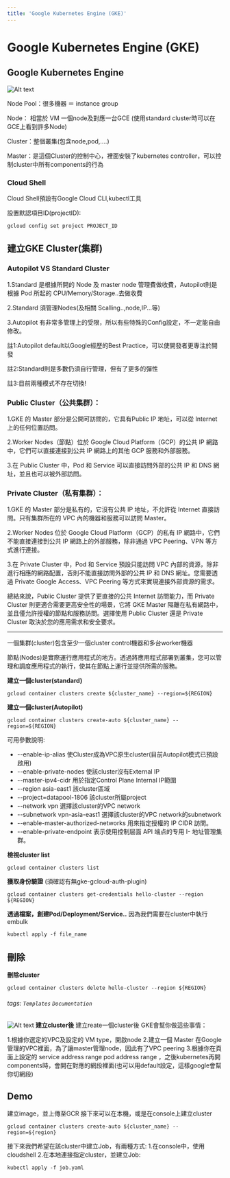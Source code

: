 ```yaml
---
title: 'Google Kubernetes Engine (GKE)'
---
```


Google Kubernetes Engine (GKE)
===

## Google Kubernetes Engine 

![Alt text](image.png)

Node Pool：很多機器 ＝ instance group

Node： 相當於 VM 一個node及對應一台GCE (使用standard cluster時可以在GCE上看到許多Node)

Cluster：整個叢集(包含node,pod,....)

Master：是這個Cluster的控制中心，裡面安裝了kubernetes controller，可以控制cluster中所有components的行為


### Cloud Shell ###
Cloud Shell預設有Google Cloud CLI,kubectl工具

設置默認項目ID(projectID):
```
gcloud config set project PROJECT_ID
```
建立GKE Cluster(集群)
---
### **Autopilot VS Standard Cluster**

1.Standard 是根據所開的 Node 及 master node 管理費做收費，Autopilot則是根據 Pod 所起的 CPU/Memory/Storage..去做收費

2.Standard 須管理Nodes(及相關 Scalling..,node,IP...等)

3.Autopilot 有非常多管理上的受限，所以有些特殊的Config設定，不一定能自由修改。

註1:Autopilot default以Google經歷的Best Practice，可以使開發者更專注於開發

註2:Standard則是多數仍須自行管理，但有了更多的彈性

註3:目前兩種模式不存在切換!

### Public Cluster（公共集群）：

1.GKE 的 Master 部分是公開可訪問的，它具有Public IP 地址，可以從 Internet 上的任何位置訪問。

2.Worker Nodes（節點）位於 Google Cloud Platform（GCP）的公共 IP 網路中，它們可以直接連接到公共 IP 網路上的其他 GCP 服務和外部服務。

3.在 Public Cluster 中，Pod 和 Service 可以直接訪問外部的公共 IP 和 DNS 網址，並且也可以被外部訪問。

### Private Cluster（私有集群）：
1.GKE 的 Master 部分是私有的，它沒有公共 IP 地址，不允許從 Internet 直接訪問。只有集群所在的 VPC 內的機器和服務可以訪問 Master。

2.Worker Nodes 位於 Google Cloud Platform（GCP）的私有 IP 網路中，它們不能直接連接到公共 IP 網路上的外部服務，除非通過 VPC Peering、VPN 等方式進行連接。

3.在 Private Cluster 中，Pod 和 Service 預設只能訪問 VPC 內部的資源，除非進行相應的網路配置，否則不能直接訪問外部的公共 IP 和 DNS 網址。您需要透過 Private Google Access、VPC Peering 等方式來實現連接外部資源的需求。

總結來說，Public Cluster 提供了更直接的公共 Internet 訪問能力，而 Private Cluster 則更適合需要更高安全性的場景，它將 GKE Master 隔離在私有網路中，並且僅允許授權的節點和服務訪問。選擇使用 Public Cluster 還是 Private Cluster 取決於您的應用需求和安全要求。

-----------------------------------------
一個集群(cluster)包含至少一個cluster control機器和多台worker機器

節點(Nodes)是實際運行應用程式的地方。透過將應用程式部署到叢集，您可以管理和調度應用程式的執行，使其在節點上運行並提供所需的服務。

**建立一個cluster(standard)**
```
gcloud container clusters create ${cluster_name} --region=${REGION}
```
**建立一個cluster(Autopilot)**
```
gcloud container clusters create-auto ${cluster_name} --region=${REGION}
```

    
可用參數說明: 
- --enable-ip-alias 使Cluster成為VPC原生cluster(目前Autopilot模式已預設啟用)
- --enable-private-nodes 使該cluster沒有External IP
- --master-ipv4-cidr 用於指定Control Plane Internal IP範圍
- --region asia-east1 該cluster區域
- --project=datapool-1806 該cluster所屬project
- --network vpn 選擇該cluster的VPC network
- --subnetwork vpn-asia-east1 選擇該cluster的VPC network的subnetwork
- --enable-master-authorized-networks 用來指定授權的 IP CIDR 訪問。
- --enable-private-endpoint 表示使用控制层面 API 端点的专用 I- 地址管理集群。

**檢視cluster list**
```
gcloud container clusters list
```
**獲取身份驗證** (須確認有無gke-gcloud-auth-plugin)
```
gcloud container clusters get-credentials hello-cluster --region ${REGION}
```
**透過檔案，創建Pod/Deployment/Service..**
因為我們需要在cluster中執行embulk
```
kubectl apply -f file_name
```
刪除
---
**刪除cluster**
```
gcloud container clusters delete hello-cluster --region ${REGION}
```
###### tags: `Templates` `Documentation`


![Alt text](image-1.png)
**建立cluster後**
建立reate一個cluster後 GKE會幫你做這些事情：

1.根據你選定的VPC及設定的 VM type，開啟node
2.建立一個 Master 在Google管理的VPC裡面，為了讓master管理node，因此有了VPC peering
3.根據你在頁面上設定的 service address range pod address range ，之後kubernetes再開components時，會開在對應的網段裡面(也可以用default設定，這樣google會幫你切網段)

Demo
---
建立image，並上傳至GCR
接下來可以在本機，或是在console上建立cluster
```
gcloud container clusters create-auto ${cluster_name} --region=${region}
```
接下來我們希望在該cluster中建立Job，有兩種方式:
1.在console中，使用cloudshell
2.在本地連接指定cluster，並建立Job:
```
kubectl apply -f job.yaml
```
